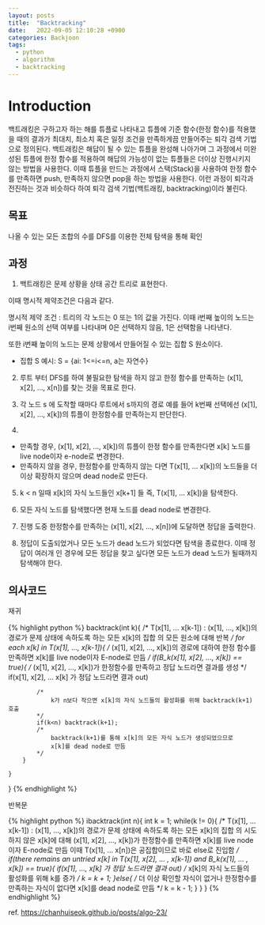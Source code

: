 ```yaml
---
layout: posts
title:  "Backtracking"
date:   2022-09-05 12:10:28 +0900
categories: Backjoon
tags:
  - python
  - algorithm
  - backtracking
---
```


# Introduction

백트래킹은 구하고자 하는 해를 튜플로 나타내고 튜플에 기준 함수(한정 함수)를 적용했을 때의 결과가 최대치, 최소치 혹은 일정 조건을 만족하게끔 만들어주는 퇴각 검색 기법으로 정의된다. 백트래킹은 해답이 될 수 있는 튜플을 완성해 나아가며 그 과정에서 미완성된 튜플에 한정 함수를 적용하여 해답의 가능성이 없는 튜플들은 더이상 진행시키지 않는 방법을 사용한다. 이때 튜플을 만드는 과정에서 스택(Stack)을 사용하여 한정 함수를 만족하면 push, 만족하지 않으면 pop을 하는 방법을 사용한다. 이런 과정이 퇴각과 전진하는 것과 비슷하다 하여 퇴각 검색 기법(백트래킹, backtracking)이라 불린다.

## 목표

나올 수 있는 모든 조합의 수를 DFS를 이용한 전체 탐색을 통해 확인

## 과정

1. 백트래킹은 문제 상황을 상태 공간 트리로 표현한다.

이때 명시적 제약조건은 다음과 같다.

명시적 제약 조건 : 트리의 각 노드는 0 또는 1의 값을 가진다. 이때 i번째 높이의 노드는 i번째 원소의 선택 여부를 나타내며 0은 선택하지 않음, 1은 선택함을 나타낸다.

또한 i번째 높이의 노드는 문제 상황에서 만들어질 수 있는 집합 S 원소이다.

* 집합 S 예시: S = {ai: 1<=i<=n, a는 자연수}

2. 루트 부터 DFS를 하여 불필요한 탐색을 하지 않고 한정 함수를 만족하는 (x[1], x[2], ..., x[n])를 찾는 것을 목표로 한다.

3. 각 노드 s 에 도착할 때마다 루트에서 s까지의 경로 예를 들어 k번째 선택에선 (x[1], x[2], ..., x[k])의 튜플이 한정함수를 만족하는지 판단한다.

4. 
  * 만족할 경우, (x[1], x[2], ..., x[k])의 튜플이 한정 함수를 만족한다면 x[k] 노드를 live node이자 e-node로 변경한다.
  * 만족하지 않을 경우, 한정함수를 만족하지 않는 다면 T(x[1], ... x[k])의 노드들을 더이상 확장하지 않으며 dead node로 만든다.
  
5. k < n 일때 x[k]의 자식 노드들인 x[k+1] 들 즉, T(x[1], ... x[k])을 탐색한다.

6. 모든 자식 노드를 탐색했다면 현재 노드를 dead node로 변경한다.

7. 진행 도중 한정함수를 만족하는 (x[1], x[2], ..., x[n])에 도달하면 정답을 출력한다.

8. 정답이 도출되었거나 모든 노드가 dead 노드가 되었다면 탐색을 종료한다. 이때 정답이 여러개 인 경우에 모든 정답을 찾고 싶다면 모든 노드가 dead 노드가 될때까지 탐색해야 한다.

## 의사코드

재귀

{% highlight python %}
backtrack(int k){
    /*
        T(x[1], ... x[k-1]) : (x[1], ..., x[k])의 경로가 문제 상태에 속하도록 하는 모든 x[k]의 집합
        의 모든 원소에 대해 반복
    */
    for each x[k] in T(x[1], ..., x[k-1]){
        /*
            (x[1], x[2], ..., x[k])의 경로에 대하여 한정 함수를 만족하면 x[k]를 live node이자 E-node로 만듬
        */
        if(B_k(x[1], x[2], ..., x[k]) == true){
            /*
                (x[1], x[2], ..., x[k])가 한정함수를 만족하고 정답 노드라면 결과를 생성
            */
            if(x[1], x[2], ... x[k] 가 정답 노드라면 결과 out)
                
            /*
                k가 n보다 작으면 x[k]의 자식 노드들의 활성화를 위해 backtrack(k+1) 호출
            */
            if(k<n) backtrack(k+1);
            /*
                backtrack(k+1)를 통해 x[k]의 모든 자식 노드가 생성되었으므로
                x[k]를 dead node로 만듬
            */
        }
        
    }
}
{% endhighlight %}

반복문

{% highlight python %}
ibacktrack(int n){
    int k = 1;
    while(k != 0){
        /*
            T(x[1], ... x[k-1]) : (x[1], ..., x[k])의 경로가 문제 상태에 속하도록 하는 모든 x[k]의 집합
            의 시도하지 않은 x[k]에 대해 (x[1], x[2], ..., x[k])가 한정함수를 만족하면 x[k]를 live node이자 E-node로 만듬
            이때 T(x[1], ... x[n])은 공집합이므로 바로 else로 진입함
        */
        if(there remains an untried x[k] in T(x[1], x[2], ... , x[k-1])
            and B_k(x[1], ... , x[k]) == true){
            if(x[1], ..., x[k] 가 정답 노드라면 결과 out)
            /*
                x[k]의 자식 노드들의 활성화를 위해 k를 증가
            */
            k = k + 1;
        }else{
            /*
                더 이상 확인할 자식이 없거나 한정함수를 만족하는 자식이 없다면 x[k]를 dead node로 만듬
            */
            k = k - 1;
        }
    }
}
{% endhighlight %}

ref. https://chanhuiseok.github.io/posts/algo-23/